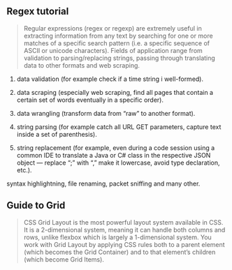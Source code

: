 ## Regex tutorial
> Regular expressions (regex or regexp) are extremely useful in extracting information from any text by searching for one or more matches of a specific search pattern (i.e. a specific sequence of ASCII or unicode characters).
> Fields of application range from validation to parsing/replacing strings, passing through translating data to other formats and web scraping.

1. data validation (for example check if a time string i well-formed).

2. data scraping (especially web scraping, find all pages that contain a certain set of words eventually in a specific order).

3. data wrangling (transform data from “raw” to another format).

4. string parsing (for example catch all URL GET parameters, capture text inside a set of parenthesis).

5. string replacement (for example, even during a code session using a common IDE to translate a Java or C# class in the respective JSON object — replace “;” with “,” make it lowercase, avoid type declaration, etc.).

syntax highlightning, file renaming, packet sniffing and many other.

## Guide to Grid
> CSS Grid Layout is the most powerful layout system available in CSS. It is a 2-dimensional system, meaning it can handle both columns and rows, unlike flexbox which is largely a 1-dimensional system. You work with Grid Layout by applying CSS rules both to a parent element (which becomes the Grid Container) and to that element’s children (which become Grid Items).